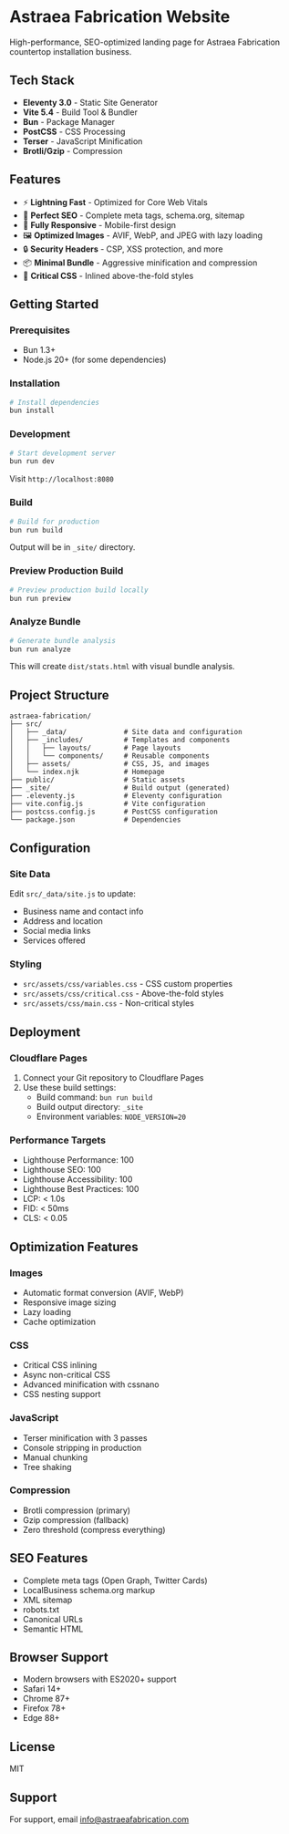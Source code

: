 # Astraea Fabrication Website

High-performance, SEO-optimized landing page for Astraea Fabrication countertop installation business.

## Tech Stack

- **Eleventy 3.0** - Static Site Generator
- **Vite 5.4** - Build Tool & Bundler
- **Bun** - Package Manager
- **PostCSS** - CSS Processing
- **Terser** - JavaScript Minification
- **Brotli/Gzip** - Compression

## Features

- ⚡ **Lightning Fast** - Optimized for Core Web Vitals
- 🎯 **Perfect SEO** - Complete meta tags, schema.org, sitemap
- 📱 **Fully Responsive** - Mobile-first design
- 🖼️ **Optimized Images** - AVIF, WebP, and JPEG with lazy loading
- 🔒 **Security Headers** - CSP, XSS protection, and more
- 📦 **Minimal Bundle** - Aggressive minification and compression
- 🎨 **Critical CSS** - Inlined above-the-fold styles

## Getting Started

### Prerequisites

- Bun 1.3+
- Node.js 20+ (for some dependencies)

### Installation

```bash
# Install dependencies
bun install
```

### Development

```bash
# Start development server
bun run dev
```

Visit `http://localhost:8080`

### Build

```bash
# Build for production
bun run build
```

Output will be in `_site/` directory.

### Preview Production Build

```bash
# Preview production build locally
bun run preview
```

### Analyze Bundle

```bash
# Generate bundle analysis
bun run analyze
```

This will create `dist/stats.html` with visual bundle analysis.

## Project Structure

```
astraea-fabrication/
├── src/
│   ├── _data/              # Site data and configuration
│   ├── _includes/          # Templates and components
│   │   ├── layouts/        # Page layouts
│   │   └── components/     # Reusable components
│   ├── assets/             # CSS, JS, and images
│   └── index.njk           # Homepage
├── public/                 # Static assets
├── _site/                  # Build output (generated)
├── .eleventy.js            # Eleventy configuration
├── vite.config.js          # Vite configuration
├── postcss.config.js       # PostCSS configuration
└── package.json            # Dependencies
```

## Configuration

### Site Data

Edit `src/_data/site.js` to update:
- Business name and contact info
- Address and location
- Social media links
- Services offered

### Styling

- `src/assets/css/variables.css` - CSS custom properties
- `src/assets/css/critical.css` - Above-the-fold styles
- `src/assets/css/main.css` - Non-critical styles

## Deployment

### Cloudflare Pages

1. Connect your Git repository to Cloudflare Pages
2. Use these build settings:
   - Build command: `bun run build`
   - Build output directory: `_site`
   - Environment variables: `NODE_VERSION=20`

### Performance Targets

- Lighthouse Performance: 100
- Lighthouse SEO: 100
- Lighthouse Accessibility: 100
- Lighthouse Best Practices: 100
- LCP: < 1.0s
- FID: < 50ms
- CLS: < 0.05

## Optimization Features

### Images
- Automatic format conversion (AVIF, WebP)
- Responsive image sizing
- Lazy loading
- Cache optimization

### CSS
- Critical CSS inlining
- Async non-critical CSS
- Advanced minification with cssnano
- CSS nesting support

### JavaScript
- Terser minification with 3 passes
- Console stripping in production
- Manual chunking
- Tree shaking

### Compression
- Brotli compression (primary)
- Gzip compression (fallback)
- Zero threshold (compress everything)

## SEO Features

- Complete meta tags (Open Graph, Twitter Cards)
- LocalBusiness schema.org markup
- XML sitemap
- robots.txt
- Canonical URLs
- Semantic HTML

## Browser Support

- Modern browsers with ES2020+ support
- Safari 14+
- Chrome 87+
- Firefox 78+
- Edge 88+

## License

MIT

## Support

For support, email info@astraeafabrication.com
